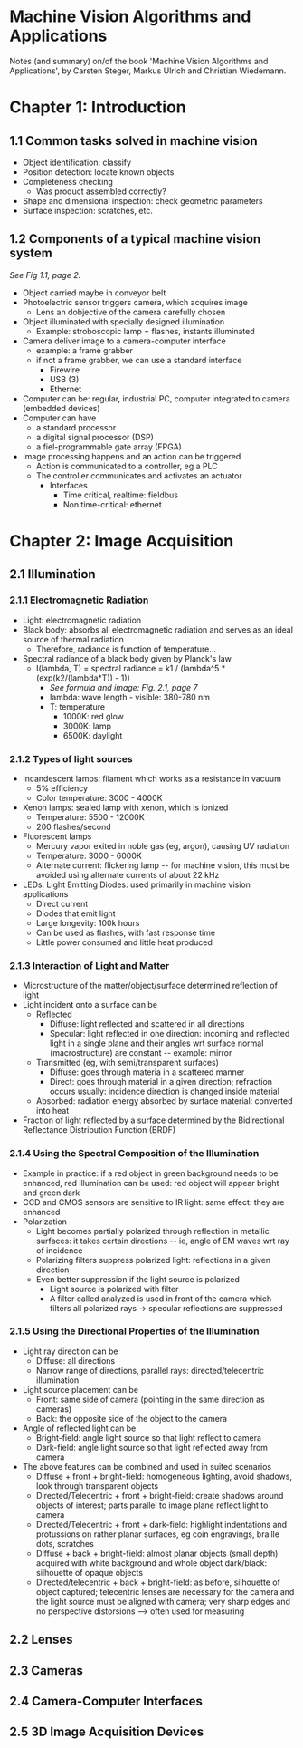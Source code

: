 # Machine Vision Algorithms and Applications

Notes (and summary) on/of the book 'Machine Vision Algorithms and Applications', by Carsten Steger, Markus Ulrich and Christian Wiedemann.

# Chapter 1: Introduction

## 1.1 Common tasks solved in machine vision

* Object identification: classify
* Position detection: locate known objects
* Completeness checking
	- Was product assembled correctly?
* Shape and dimensional inspection: check geometric parameters
* Surface inspection: scratches, etc.

## 1.2 Components of a typical machine vision system

*See Fig 1.1, page 2.*

* Object carried maybe in conveyor belt
* Photoelectric sensor triggers camera, which acquires image
	- Lens an dobjective of the camera carefully chosen
* Object illuminated with specially designed illumination
	- Example: stroboscopic lamp = flashes, instants illuminated
* Camera deliver image to a camera-computer interface
	- example: a frame grabber
	- if not a frame grabber, we can use a standard interface
		- Firewire
		- USB (3)
		- Ethernet
* Computer can be: regular, industrial PC, computer integrated to camera (embedded devices)
* Computer can have
	- a standard processor
	- a digital signal processor (DSP)
	- a fiel-programmable gate array (FPGA)
* Image processing happens and an action can be triggered
	- Action is communicated to a controller, eg a PLC
	- The controller communicates and activates an actuator
		- Interfaces
			- Time critical, realtime: fieldbus
			- Non time-critical: ethernet

# Chapter 2: Image Acquisition

## 2.1 Illumination

### 2.1.1 Electromagnetic Radiation

* Light: electromagnetic radiation
* Black body: absorbs all electromagnetic radiation and serves as an ideal source of thermal radiation
	- Therefore, radiance is function of temperature...
* Spectral radiance of a black body given by Planck's law
	- I(lambda, T) = spectral radiance = k1 / (lambda^5 * (exp(k2/(lambda*T)) - 1))
		- *See formula and image: Fig. 2.1, page 7*
		- lambda: wave length - visible: 380-780 nm
		- T: temperature
			- 1000K: red glow
			- 3000K: lamp
			- 6500K: daylight

### 2.1.2 Types of light sources

* Incandescent lamps: filament which works as a resistance in vacuum
	- 5% efficiency
	- Color temperature: 3000 - 4000K
* Xenon lamps: sealed lamp with xenon, which is ionized
	- Temperature: 5500 - 12000K
	- 200 flashes/second
* Fluorescent lamps
	- Mercury vapor exited in noble gas (eg, argon), causing UV radiation
	- Temperature: 3000 - 6000K
	- Alternate current: flickering lamp -- for machine vision, this must be avoided using alternate currents of about 22 kHz
* LEDs: Light Emitting Diodes: used primarily in machine vision applications
	- Direct current
	- Diodes that emit light
	- Large longevity: 100k hours
	- Can be used as flashes, with fast response time
	- Little power consumed and little heat produced

### 2.1.3 Interaction of Light and Matter

* Microstructure of the matter/object/surface determined reflection of light
* Light incident onto a surface can be
	- Reflected
		- Diffuse: light reflected and scattered in all directions
		- Specular: light reflected in one direction: incoming and reflected light in a single plane and their angles wrt surface normal (macrostructure) are constant -- example: mirror
	-  Transmitted (eg, with semi/transparent surfaces)
		- Diffuse: goes through materia in a scattered manner
		- Direct: goes through material in a given direction; refraction occurs usually: incidence direction is changed inside material
	- Absorbed: radiation energy absorbed by surface material: converted into heat
* Fraction of light reflected by a surface determined by the Bidirectional Reflectance Distribution Function (BRDF)

### 2.1.4 Using the Spectral Composition of the Illumination

* Example in practice: if a red object in green background needs to be enhanced, red illumination can be used: red object will appear bright and green dark
* CCD and CMOS sensors are sensitive to IR light: same effect: they are enhanced
* Polarization
	- Light becomes partially polarized through reflection in metallic surfaces: it takes certain directions -- ie, angle of EM waves wrt ray of incidence
	- Polarizing filters suppress polarized light: reflections in a given direction
	- Even better suppression if the light source is polarized
		- Light source is polarized with filter
		- A filter called analyzed is used in front of the camera which filters all polarized rays → specular reflections are suppressed

### 2.1.5 Using the Directional Properties of the Illumination

* Light ray direction can be
	- Diffuse: all directions
	- Narrow range of directions, parallel rays: directed/telecentric illumination
* Light source placement can be
	- Front: same side of camera (pointing in the same direction as cameras)
	- Back: the opposite side of the object to the camera
* Angle of reflected light can be
	- Bright-field: angle light source so that light reflect to camera
	- Dark-field: angle light source so that light reflected away from camera
* The above features can be combined and used in suited scenarios
	- Diffuse + front + bright-field: homogeneous lighting, avoid shadows, look through transparent objects
	- Directed/Telecentric + front + bright-field: create shadows around objects of interest; parts parallel to image plane reflect light to camera
	- Directed/Telecentric + front + dark-field: highlight indentations and protussions on rather planar surfaces, eg coin engravings, braille dots, scratches
	- Diffuse + back + bright-field: almost planar objects (small depth) acquired with white background and whole object dark/black: silhouette of opaque objects
	- Directed/telecentric + back + bright-field: as before, silhouette of object captured; telecentric lenses are necessary for the camera and the light source must be aligned with camera; very sharp edges and no perspective distorsions --> often used for measuring

## 2.2 Lenses

## 2.3 Cameras

## 2.4 Camera-Computer Interfaces

## 2.5 3D Image Acquisition Devices

